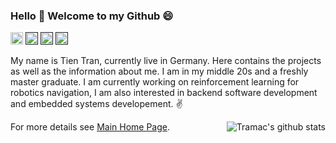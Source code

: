 ### Hello 👋 Welcome to my Github 😄
<p> 

  <a href="mailto:quangtien868@gmail.com"> <img src="https://img.shields.io/badge/Email-Gmail-red" height="20px" alt="Email"></a>
  <a href=""> <img src="https://img.shields.io/badge/Use-Python-0076ab?style=plastic&logo=Python&logoColor=ffffff" height="20px"></a>
  <a href=""> <img src="https://img.shields.io/badge/Use-C%2FC%2B%2B-blue" height="20px"></a>
  <a href=""> <img src="https://img.shields.io/badge/Use-Java-blue" height="20px"> </a>
       
</p>

My name is Tien Tran, currently live in Germany. Here contains the projects as well as the information about me. I am  in my middle 20s and a freshly master graduate. I am currently working on reinforcement learning for robotics navigation, I am also interested in backend software development and embedded systems developement. :v:
  
<img align="right" src="https://github-readme-stats.vercel.app/api?username=Qtsho&count_private=true&show_icons=true&hide_rank=true&hide_title=true" alt="Tramac's github stats"/>

For more details see [Main Home Page](https://qtsho.github.io/tientran.github.io/).






